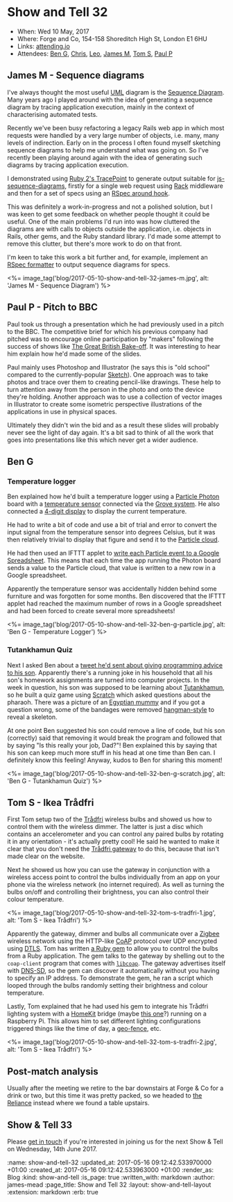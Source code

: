 Show and Tell 32
================

* When: Wed 10 May, 2017
* Where: Forge and Co, 154-158 Shoreditch High St, London E1 6HU
* Links: [attending.io](https://attending.io/events/gfr-show-and-tell-32/)
* Attendees: [Ben G][ben-griffiths], [Chris][chris-lowis], [Leo][leo-cassarini], [James M][james-mead], [Tom S][tom-stuart], [Paul P][paul-pod]

[chris-lowis]: /chris-lowis
[james-mead]: /james-mead
[ben-griffiths]: https://twitter.com/beng
[leo-cassarini]: https://twitter.com/cassarani
[tom-stuart]: http://codon.com/
[paul-pod]: http://neuromantics.net/


## James M - Sequence diagrams

I've always thought the most useful [UML][] diagram is the [Sequence Diagram][]. Many years ago I played around with the idea of generating a sequence diagram by tracing application execution, mainly in the context of characterising automated tests.

Recently we've been busy refactoring a legacy Rails web app in which most requests were handled by a very large number of objects, i.e. many, many levels of indirection. Early on in the process I often found myself sketching sequence diagrams to help me understand what was going on. So I've recently been playing around again with the idea of generating such diagrams by tracing application execution.

I demonstrated using [Ruby 2's TracePoint][tracepoint-docs] to generate output suitable for [js-sequence-diagrams][], firstly for a single web request using [Rack][] middleware and then for a set of specs using an [RSpec around hook][rspec-around-hook].

This was definitely a work-in-progress and not a polished solution, but I was keen to get some feedback on whether people thought it could be useful. One of the main problems I'd run into was how cluttered the diagrams are with calls to objects outside the application, i.e. objects in Rails, other gems, and the Ruby standard library. I'd made some attempt to remove this clutter, but there's more work to do on that front.

I'm keen to take this work a bit further and, for example, implement an [RSpec formatter][rspec-custom-formatters] to output sequence diagrams for specs.

<%= image_tag('blog/2017-05-10-show-and-tell-32-james-m.jpg', alt: 'James M - Sequence Diagram') %>

[UML]: https://en.wikipedia.org/wiki/Unified_Modeling_Language
[Sequence Diagram]: https://en.wikipedia.org/wiki/Sequence_diagram
[tracepoint-docs]: http://ruby-doc.org/core-2.0.0/TracePoint.html
[Rack]: http://rack.github.io/
[js-sequence-diagrams]: https://bramp.github.io/js-sequence-diagrams/
[rspec-around-hook]: https://relishapp.com/rspec/rspec-core/v/3-6/docs/hooks/around-hooks
[rspec-custom-formatters]: https://relishapp.com/rspec/rspec-core/v/2-6/docs/formatters/custom-formatters


## Paul P - Pitch to BBC

Paul took us through a presentation which he had previously used in a pitch to the BBC. The competitive brief for which his previous company had pitched was to encourage online participation by "makers" following the success of shows like [The Great British Bake-off][bbc-bake-off]. It was interesting to hear him explain how he'd made some of the slides.

Paul mainly uses Photoshop and Illustrator (he says this is "old school" compared to the currently-popular [Sketch][]). One approach was to take photos and trace over them to creating pencil-like drawings. These help to turn attention away from the person in the photo and onto the device they're holding. Another approach was to use a collection of vector images in Illustrator to create some isometric perspective illustrations of the applications in use in physical spaces.

Ultimately they didn't win the bid and as a result these slides will probably never see the light of day again. It's a bit sad to think of all the work that goes into presentations like this which never get a wider audience.

[bbc-bake-off]: http://www.bbc.co.uk/programmes/b013pqnm
[Sketch]: https://www.sketchapp.com/


## Ben G

### Temperature logger

Ben explained how he'd built a temperature logger using a [Particle Photon][] board with a [temperature sensor][grove-temperature-sensor] connected via the [Grove system][]. He also connected a [4-digit display][grove-4-digit-display] to display the current temperature.

He had to write a bit of code and use a bit of trial and error to convert the input signal from the temperature sensor into degrees Celsius, but it was then relatively trivial to display that figure and send it to the [Particle cloud][].

He had then used an IFTTT applet to [write each Particle event to a Google Spreadsheet][ifttt-write-particle-event]. This means that each time the app running the Photon board sends a value to the Particle cloud, that value is written to a new row in a Google spreadsheet.

Apparently the temperature sensor was accidentally hidden behind some furniture and was forgotten for some months. Ben discovered that the IFTTT applet had reached the maximum number of rows in a Google spreadsheet and had been forced to create several more spreadsheets!

<%= image_tag('blog/2017-05-10-show-and-tell-32-ben-g-particle.jpg', alt: 'Ben G - Temperature Logger') %>

[Particle Photon]: https://www.particle.io/products/hardware/photon-wifi-dev-kit
[grove-temperature-sensor]: http://wiki.seeed.cc/Grove-Temperature_Sensor/
[Grove system]: http://wiki.seeed.cc/Grove_System/
[grove-4-digit-display]: http://wiki.seeed.cc/Grove-4-Digit_Display/
[Particle cloud]: https://www.particle.io/products/platform/particle-cloud
[ifttt-write-particle-event]: https://ifttt.com/applets/368678p-write-particle-event-to-google-spreadsheet-row


### Tutankhamun Quiz

Next I asked Ben about a [tweet he'd sent about giving programming advice to his son][beng-tweet-programming-advice]. Apparently there's a running joke in his household that all his son's homework assignments are turned into computer projects. In the week in question, his son was supposed to be learning about [Tutankhamun][], so he built a quiz game using [Scratch][] which asked questions about the pharaoh. There was a picture of an [Egyptian mummy][] and if you got a question wrong, some of the bandages were removed [hangman-style][hangman-game] to reveal a skeleton.

At one point Ben suggested his son could remove a line of code, but his son (correctly) said that removing it would break the program and followed that by saying "Is this really your job, Dad?"! Ben explained this by saying that his son can keep much more stuff in his head at one time than Ben can. I definitely know this feeling! Anyway, kudos to Ben for sharing this moment!

<%= image_tag('blog/2017-05-10-show-and-tell-32-ben-g-scratch.jpg', alt: 'Ben G - Tutankhamun Quiz') %>

[beng-tweet-programming-advice]: https://twitter.com/beng/status/861316361657647105
[Tutankhamun]: https://en.wikipedia.org/wiki/Tutankhamun
[Scratch]: https://scratch.mit.edu/
[Egyptian mummy]: https://en.wikipedia.org/wiki/Mummy
[hangman-game]: https://en.wikipedia.org/wiki/Hangman_(game)


## Tom S - Ikea Trådfri

First Tom setup two of the [Trådfri][] wireless bulbs and showed us how to control them with the wireless dimmer. The latter is just a disc which contains an accelerometer and you can control any paired bulbs by rotating it in any orientation - it's actually pretty cool! He said he wanted to make it clear that you don't need the [Trådfri gateway][trådfri-gateway] to do this, because that isn't made clear on the website.

Next he showed us how you can use the gateway in conjunction with a wireless access point to control the bulbs individually from an app on your phone via the wireless network (no internet required). As well as turning the bulbs on/off and controlling their brightness, you can also control their colour temperature.

<%= image_tag('blog/2017-05-10-show-and-tell-32-tom-s-tradfri-1.jpg', alt: 'Tom S - Ikea Trådfri') %>

Apparently the gateway, dimmer and bulbs all communicate over a [Zigbee][] wireless network using the HTTP-like [CoAP][] protocol over UDP encrypted using [DTLS][]. Tom has written [a Ruby gem][tradfri-gem] to allow you to control the bulbs from a Ruby application. The gem talks to the gateway by shelling out to the `coap-client` program that comes with [`libcoap`][libcoap]. The gateway advertises itself with [DNS-SD][], so the gem can discover it automatically without you having to specify an IP address. To demonstrate the gem, he ran a script which looped through the bulbs randomly setting their brightness and colour temperature.

Lastly, Tom explained that he had used his gem to integrate his Trådfri lighting system with a [HomeKit][] bridge (maybe [this one][homebridge]?) running on a Raspberry Pi. This allows him to set different lighting configurations triggered things like the time of day, a [geo-fence][], etc.

<%= image_tag('blog/2017-05-10-show-and-tell-32-tom-s-tradfri-2.jpg', alt: 'Tom S - Ikea Trådfri') %>

[Trådfri]: http://www.ikea.com/gb/en/products/lighting/smart-lighting/
[trådfri-gateway]: http://www.ikea.com/gb/en/products/lighting/smart-lighting/tr%C3%A5dfri-gateway-white-art-20337807/
[tradfri-gem]: https://github.com/tomstuart/tradfri
[Zigbee]: http://www.zigbee.org/
[CoAP]: http://coap.technology/
[DTLS]: https://wiki.wireshark.org/DTLS
[libcoap]: https://libcoap.net/
[DNS-SD]: https://en.wikipedia.org/wiki/Zero-configuration_networking#DNS-based_service_discovery
[HomeKit]: https://developer.apple.com/homekit/
[homebridge]: https://github.com/nfarina/homebridge
[geo-fence]: https://en.wikipedia.org/wiki/Geo-fence


## Post-match analysis

Usually after the meeting we retire to the bar downstairs at Forge & Co for a drink or two, but this time it was pretty packed, so we headed to [the Reliance][] instead where we found a table upstairs.

[the Reliance]: http://www.thereliancepub.co.uk/


## Show & Tell 33

Please [get in touch][contact] if you're interested in joining us for the next Show & Tell on Wednesday, 14th June 2017.

[contact]: /contact

:name: show-and-tell-32
:updated_at: 2017-05-16 09:12:42.533970000 +01:00
:created_at: 2017-05-16 09:12:42.533963000 +01:00
:render_as: Blog
:kind: show-and-tell
:is_page: true
:written_with: markdown
:author: james-mead
:page_title: Show and Tell 32
:layout: show-and-tell-layout
:extension: markdown
:erb: true
